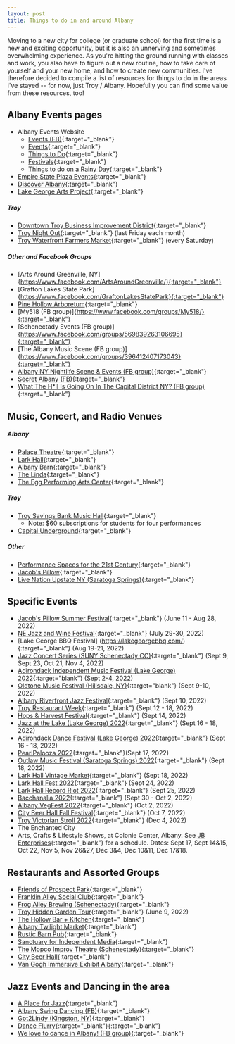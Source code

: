```yaml
---
layout: post
title: Things to do in and around Albany
---
```


Moving to a new city for college (or graduate school) for the first time is a new and exciting opportunity, but it is also an unnerving and sometimes overwhelming experience. As you're hitting the ground running with classes and work, you also have to figure out a new routine, how to take care of yourself and your new home, and how to create new communities. I've therefore decided to compile a list of resources for things to do in the areas I've stayed -- for now, just Troy / Albany. Hopefully you can find some value from these resources, too!

## Albany Events pages
* Albany Events Website
    * [Events (FB)](https://www.facebook.com/albanyNYevents/){:target="_blank"}
    * [Events](https://www.albany.com/events/){:target="_blank"}
    * [Things to Do](https://www.albany.com/things-to-do/){:target="_blank"}
    * [Festivals](https://www.albany.com/events/festivals/){:target="_blank"}
    * [Things to do on a Rainy Day](https://www.albany.org/blog/post/things-to-do-on-a-rainy-day-in-albany-county/){:target="_blank"}
* [Empire State Plaza Events](https://www.facebook.com/EmpireStatePlaza){:target="_blank"}
* [Discover Albany](https://www.facebook.com/albanycvb/){:target="_blank"}
* [Lake George Arts Project](https://www.facebook.com/lakegeorgeartsproject/){:target="_blank"}

##### Troy
* [Downtown Troy Business Improvement District](https://www.facebook.com/DowntownTroyBID/){:target="_blank"}
* [Troy Night Out](https://www.facebook.com/troynightout/){:target="_blank"} (last Friday each month)
* [Troy Waterfront Farmers Market](https://www.facebook.com/TroyWaterfrontFarmersMarket/){:target="_blank"} (every Saturday)

##### Other and Facebook Groups
* [Arts Around Greenville, NY]{https://www.facebook.com/ArtsAroundGreenville/}{:target="_blank"}
* [Grafton Lakes State Park]{https://www.facebook.com/GraftonLakesStatePark}{:target="_blank"}
* [Pine Hollow Arboretum](https://www.facebook.com/PineHollowArboretum){:target="_blank"}
* [My518 (FB group)]{https://www.facebook.com/groups/My518/}{:target="_blank"}
* [Schenectady Events (FB group)]{https://www.facebook.com/groups/569839263106695}{:target="_blank"}
* [The Albany Music Scene (FB group)]{https://www.facebook.com/groups/396412407173043}{:target="_blank"}
* [Albany NY Nightlife Scene & Events (FB group)](https://www.facebook.com/groups/308913437282120){:target="_blank"}
* [Secret Albany (FB)](https://www.facebook.com/Albany.SMN/){:target="_blank"}
* [What The H*ll Is Going On In The Capital District NY? (FB group)](https://www.facebook.com/groups/130201123812972/){:target="_blank"}

## Music, Concert, and Radio Venues

##### Albany
* [Palace Theatre](https://www.facebook.com/PalaceAlbany/){:target="_blank"}
* [Lark Hall](https://www.facebook.com/LarkHallAlbany){:target="_blank"}
* [Albany Barn](https://www.facebook.com/AlbanyBarn/){:target="_blank"}
* [The Linda](https://www.facebook.com/thelindawamc/){:target="_blank"}
* [The Egg Performing Arts Center](https://www.facebook.com/TheEggPAC/){:target="_blank"}

##### Troy
* [Troy Savings Bank Music Hall](https://www.troymusichall.org/){:target="_blank"} 
    * Note: $60 subscriptions for students for four performances
* [Capital Underground](https://www.facebook.com/capitalundergroundradio){:target="_blank"}

##### Other
* [Performance Spaces for the 21st Century](https://ps21chatham.org/){:target="_blank"}
* [Jacob's Pillow](https://www.jacobspillow.org/calendar/){:target="_blank"}
* [Live Nation Upstate NY (Saratoga Springs)](https://www.facebook.com/livenationUpstateNY/){:target="_blank"}



## Specific Events
* [Jacob's Pillow Summer Festival](https://www.jacobspillow.org/festival/){:target="_blank"} (June 11 - Aug 28, 2022)
* [NE Jazz and Wine Festival](http://www.nejazzwinefest.org/){:target="_blank"} (July 29-30, 2022)
* [Lake George BBQ Festival] (https://lakegeorgebbq.com/){:target="_blank"} (Aug 19-21, 2022)
* [Jazz Concert Series (SUNY Schenectady CC)](https://aplaceforjazz.org/){:target="_blank"} (Sept 9, Sept 23, Oct 21, Nov 4, 2022)
* [Adirondack Independent Music Festival (Lake George) 2022](https://adkmusicfest.com/){:target="blank"} (Sept 2-4, 2022)
* [Oldtone Music Festival (Hillsdale, NY)](https://www.oldtonemusicfestival.com/){:target="blank"} (Sept 9-10, 2022)
* [Albany Riverfront Jazz Festival](https://www.facebook.com/albanyNYevents/photos/a.3059515797452597/7793036807433782){:target="_blank"} (Sept 10, 2022)
* [Troy Restaurant Week](https://www.downtowntroy.org/restaurantweek){:target="_blank"} (Sept 12 - 18, 2022)
* [Hops & Harvest Festival](https://www.facebook.com/events/1167576940641775){:target="_blank"} (Sept 14, 2022)
* [Jazz at the Lake (Lake George) 2022](https://www.facebook.com/events/717114149623452/){:target="_blank"} (Sept 16 - 18, 2022)
* [Adirondack Dance Festival (Lake George) 2022](https://www.danceflurry.org/adirondack-dance-weekend/){:target="_blank"} (Sept 16 - 18, 2022)
* [PearlPalooza 2022](https://www.facebook.com/events/747655756452067){:target="_blank"}(Sept 17, 2022)
* [Outlaw Music Festival (Saratoga Springs) 2022](https://blackbirdpresents.com/concert/outlaw-music-festival-tour-2022/){:target="_blank"} (Sept 18, 2022)
* [Lark Hall Vintage Market](https://www.facebook.com/events/451745746521895/){:target="_blank"} (Sept 18, 2022)
* [Lark Hall Fest 2022](https://www.eventbrite.com/e/lark-hall-fest-tickets-403730969197){:target="_blank"} (Sept 24, 2022)
* [Lark Hall Record Riot 2022](https://www.recordriots.com/lark-hall-albany-ny/){:target="_blank"} (Sept 25, 2022)
* [Bacchanalia 2022](https://www.facebook.com/events/301909602115680){:target="_blank"} (Sept 30 - Oct 2, 2022)
* [Albany VegFest 2022](https://www.facebook.com/events/511982377363941/){:target="_blank"} (Oct 2, 2022)
* [City Beer Hall Fall Festival](http://thecitybeerhall.com/events/){:target="_blank"} (Oct 7, 2022)
* [Troy Victorian Stroll 2022](http://www.enchantedtroy.com/){:target="_blank"} (Dec 4, 2022)
* The Enchanted City
* Arts, Crafts & Lifestyle Shows, at Colonie Center, Albany. See [JB Enterprises](http://www.jb-enterprises.org/products.html){:target="_blank"} for a schedule. Dates: Sept 17, Sept 14&15, Oct 22, Nov 5, Nov 26&27, Dec 3&4, Dec 10&11, Dec 17&18.


## Restaurants and Assorted Groups
* [Friends of Prospect Park](https://www.facebook.com/FriendsofProspectParkTroy/){:target="_blank"}
* [Franklin Alley Social Club](https://www.facebook.com/franklinalleysocialclub/){:target="_blank"}
* [Frog Alley Brewing (Schenectady)](https://www.facebook.com/FrogAlleyBrewing/){:target="_blank"}
* [Troy Hidden Garden Tour](https://www.facebook.com/HiddenGardensTroy/){:target="_blank"} (June 9, 2022)
* [The Hollow Bar + Kitchen](https://www.facebook.com/thehollowalbany/){:target="_blank"}
* [Albany Twilight Market](https://www.facebook.com/albanytwilightmarket){:target="_blank"}
* [Rustic Barn Pub](https://www.facebook.com/rusticbarnpub/){:target="_blank"}
* [Sanctuary for Independent Media](https://www.mediasanctuary.org/){:target="_blank"}
* [The Mopco Improv Theatre (Schenectady)](https://www.facebook.com/mopco/){:target="_blank"}
* [City Beer Hall](http://thecitybeerhall.com/){:target="_blank"}
* [Van Gogh Immersive Exhibit Albany](https://vangoghexpo.com/albany/){:target="_blank"}




## Jazz Events and Dancing in the area
* [A Place for Jazz](https://aplaceforjazz.org/the-jazz-calendar/){:target="_blank"}
* [Albany Swing Dancing (FB)](https://www.facebook.com/groups/24246493037){:target="_blank"}
* [Got2Lindy (Kingston, NY)](www.got2lindy.com){:target="_blank"}
* [Dance Flurry](https://www.danceflurry.org/events/list/){:target="_blank"}{:target="_blank"}
* [We love to dance in Albany! (FB group)](https://www.facebook.com/groups/2222289420/){:target="_blank"}




